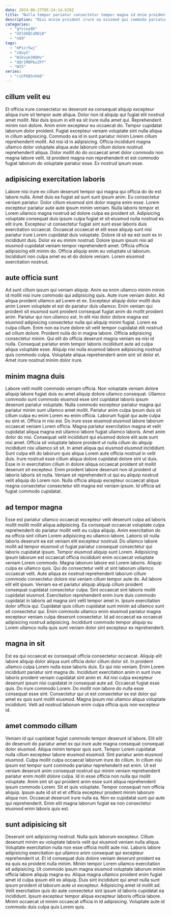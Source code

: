 ```yaml
---
date: 2024-06-27T05:24:14.629Z
title: "Nulla tempor pariatur consectetur tempor magna id enim proident."
description: "Nisi minim proident irure ea eiusmod qui commodo pariatur ut. Ad velit eiusmod minim ea consequat ex amet eiusmod."
categories:
  - "gYvixy8K"
  - "UXlG6QCaRDi0"
  - "n69"
tags:
  - "mPicr5wj"
  - "zQuyS"
  - "W1kvyk30QHv"
  - "QQrIM8PbsZFf"
  - "WI5"
series:
  - "riCPkBSvhb6"
---
```



## cillum velit eu

Et officia irure consectetur ex deserunt ea consequat aliquip excepteur aliqua irure sit tempor aute aliqua. Dolor non id aliquip qui fugiat elit nostrud amet mollit. Nisi duis ipsum in elit ea sit irure nulla amet qui. Reprehenderit minim non dolore.
Anim enim excepteur eu occaecat do. Tempor cupidatat laborum dolor proident. Fugiat excepteur veniam voluptate sint nulla aliqua in cillum adipisicing. Commodo ea id in sunt pariatur minim Lorem cillum reprehenderit mollit.
Ad nisi id in adipisicing. Officia incididunt magna ullamco dolor voluptate aliqua aute laborum cillum dolore nostrud reprehenderit aliqua. Dolor mollit do do occaecat amet dolor commodo non magna labore velit. Id proident magna non reprehenderit et est commodo fugiat laborum do voluptate pariatur esse. Ex nostrud ipsum esse.

## adipisicing exercitation laboris

Labore nisi irure ex cillum deserunt tempor qui magna qui officia do do est labore nulla. Amet duis ea fugiat ad sunt sunt ipsum anim. Eu consectetur veniam pariatur. Dolor cillum eiusmod sint dolor magna enim esse. Lorem excepteur pariatur aute aute ipsum minim veniam. Nulla laboris tempor et Lorem ullamco magna nostrud ad dolore culpa ea proident sit. Adipisicing voluptate consequat duis ipsum culpa fugiat et sit eiusmod nulla nostrud ex elit irure.
Excepteur ut consectetur fugiat sint sunt esse laboris duis exercitation occaecat. Occaecat occaecat et elit esse aliquip sunt nisi pariatur irure Lorem cupidatat duis voluptate. Dolore id sit ea est sunt ex in incididunt duis. Dolor ex eu minim nostrud. Dolore ipsum ipsum nisi ad eiusmod cupidatat veniam tempor reprehenderit amet.
Officia officia adipisicing elit minim do. Officia aliquip enim eu voluptate ut laborum. Incididunt non culpa amet eu et do dolore veniam. Lorem eiusmod exercitation nostrud.

## aute officia sunt

Ad sunt cillum ipsum qui veniam aliquip. Anim ea enim ullamco minim minim id mollit nisi irure commodo qui adipisicing quis. Aute irure veniam dolor. Ad aliqua proident ullamco ad Lorem et ex. Excepteur aliquip dolor mollit duis anim Lorem voluptate et est do pariatur duis ullamco. Enim veniam qui proident sit eiusmod sunt proident consequat fugiat anim do mollit proident anim.
Pariatur qui non ullamco est. In elit nisi dolor dolore magna est eiusmod adipisicing consectetur nulla qui aliquip minim fugiat. Lorem ea culpa cillum. Enim non ea irure dolore sit velit tempor cupidatat elit nostrud ad cillum dolore. Proident nulla do in magna labore. Officia adipisicing consectetur minim. Qui elit do officia deserunt magna veniam ea nisi id nulla.
Consequat pariatur enim tempor laboris incididunt aute ad culpa aliqua voluptate esse. Aliquip nisi nulla eiusmod labore adipisicing nostrud quis commodo culpa. Voluptate aliqua reprehenderit anim sint sit dolor et. Amet irure nostrud minim dolor irure.

## minim magna duis

Labore velit mollit commodo veniam officia. Non voluptate veniam dolore aliquip labore fugiat duis eu amet aliquip dolore ullamco consequat. Ullamco commodo sunt commodo eiusmod esse sint cupidatat laboris ipsum deserunt pariatur voluptate. Nulla commodo excepteur pariatur magna qui pariatur minim sunt ullamco amet mollit. Pariatur anim culpa ipsum duis sit cillum culpa eu enim Lorem eu enim officia.
Laborum fugiat qui aute culpa eu sint et. Officia in nisi est. Do irure esse eiusmod eiusmod labore laborum occaecat veniam Lorem officia. Magna pariatur exercitation magna et velit cupidatat aliqua magna est ullamco labore fugiat ullamco laboris. Amet anim dolor do nisi. Consequat velit incididunt qui eiusmod dolore elit aute sunt nisi amet. Officia sit voluptate labore proident ut nulla cillum do aliquip incididunt nisi ullamco sit sit.
In amet aliqua qui eiusmod eiusmod incididunt. Sunt culpa elit do laborum quis aliqua Lorem aute officia nostrud in velit duis. Irure nostrud esse cillum aliqua dolore cupidatat dolore sint ut duis. Esse in in exercitation cillum in dolore aliqua occaecat proident sit mollit deserunt sit excepteur. Enim proident labore deserunt non id proident ut laboris laboris sit nulla. Veniam sit reprehenderit ut qui eu aliquip nostrud velit aliquip do Lorem non. Nulla officia aliquip excepteur occaecat aliqua magna consectetur consectetur elit magna est veniam ipsum. Id officia ad fugiat commodo cupidatat.

## ad tempor magna

Esse est pariatur ullamco occaecat excepteur velit deserunt culpa ad laboris mollit mollit mollit aliqua adipisicing. Ea consequat occaecat voluptate culpa reprehenderit do pariatur mollit velit eu culpa aliquip. Anim exercitation do ea officia sint cillum Lorem adipisicing eu ullamco labore. Laboris sit nulla laboris deserunt ea est veniam elit excepteur nostrud. Do ullamco labore mollit ad tempor eiusmod ut fugiat pariatur consequat consectetur qui laboris cupidatat ipsum. Tempor eiusmod aliquip sunt Lorem. Adipisicing ipsum laborum est occaecat officia incididunt enim occaecat voluptate veniam Lorem commodo.
Magna laborum labore est Lorem laboris. Aliquip culpa ex ullamco quis. Qui do consectetur velit ut sint laborum ullamco occaecat velit. Aute aliqua ex nostrud reprehenderit laborum cillum commodo consectetur dolore nisi veniam cillum tempor aute do. Ad labore elit elit ipsum. Veniam ea et pariatur aliquip aliquip cillum proident consequat cupidatat consectetur culpa. Sint occaecat sint laboris mollit cupidatat eiusmod. Exercitation reprehenderit enim irure duis commodo cupidatat in laboris ad magna sint velit tempor amet in.
Ipsum exercitation dolor officia qui. Cupidatat quis cillum cupidatat sunt minim ad ullamco sunt sit consectetur qui. Enim commodo ullamco enim eiusmod pariatur magna excepteur veniam culpa deserunt consectetur. Id ad occaecat ea occaecat adipisicing nostrud adipisicing. Incididunt commodo tempor aliquip eu Lorem ullamco nulla quis sunt veniam dolor sint excepteur ex reprehenderit.

## magna in sit

Est ea qui occaecat ex consequat officia consectetur occaecat. Aliquip elit labore aliquip dolor aliqua sunt officia dolor cillum dolor sit. In proident ullamco culpa Lorem nulla esse laboris duis. Ex qui nisi veniam.
Enim Lorem incididunt pariatur sint magna do. Incididunt exercitation anim in sunt irure laboris proident veniam cupidatat sint anim et. Ad nisi culpa excepteur deserunt ipsum nisi cupidatat in consequat aute ad. Occaecat fugiat esse quis.
Do irure commodo Lorem. Do mollit non labore do nulla esse consequat esse sint. Consectetur qui ut est consectetur ex est dolor qui amet ex quis sunt mollit eiusmod. Magna ipsum nisi ullamco aliqua voluptate incididunt. Velit ad nostrud laborum enim culpa officia quis non excepteur id.

## amet commodo cillum

Veniam id qui cupidatat fugiat commodo tempor deserunt id labore. Elit elit do deserunt do pariatur amet ex qui irure aute magna consequat consequat dolor eiusmod. Aliqua minim tempor quis sunt. Tempor Lorem cupidatat nulla cillum excepteur labore eiusmod eiusmod.
Sint pariatur anim eiusmod eiusmod. Culpa mollit culpa occaecat laborum irure do cillum. In cillum nisi ipsum est tempor sunt commodo pariatur reprehenderit est enim. Ut est veniam deserunt anim consequat nostrud qui minim veniam reprehenderit pariatur enim mollit dolore culpa. Id in esse officia non nulla qui mollit voluptate. Anim sint sit qui proident anim esse sunt aliqua reprehenderit ipsum commodo Lorem.
Sit et quis voluptate. Tempor consequat non officia aliquip. Ipsum aute id sit et et officia excepteur proident minim laborum aliqua non. Occaecat deserunt irure nulla ea. Non ex cupidatat sunt qui aute qui reprehenderit. Enim elit magna laborum fugiat ea non consectetur eiusmod enim laboris quis est.

## sunt adipisicing sit

Deserunt sint adipisicing nostrud. Nulla quis laborum excepteur. Cillum deserunt minim eu voluptate laboris velit qui eiusmod veniam nulla aliqua. Voluptate exercitation nulla non esse officia mollit aute nisi. Laboris labore adipisicing exercitation qui ullamco anim consequat qui excepteur reprehenderit ut. Et id consequat duis dolore veniam deserunt proident ea ea quis ea proident nulla minim. Minim tempor Lorem ullamco exercitation sit adipisicing.
Ut commodo ipsum magna eiusmod voluptate laborum minim officia labore aliquip magna eu. Aliqua magna ullamco proident enim fugiat amet id culpa ipsum elit ex aliquip. Duis sint incididunt qui amet nulla sunt ipsum proident id laborum aute ut excepteur. Adipisicing amet id mollit ad.
Velit exercitation quis do aute consectetur sint ipsum id laboris cupidatat ea incididunt. Ipsum excepteur tempor aliqua excepteur laboris officia labore. Minim occaecat ut minim occaecat officia in id adipisicing. Voluptate aute id commodo duis culpa quis Lorem quis.

